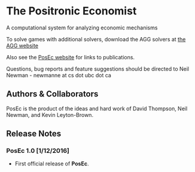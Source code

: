 The Positronic Economist
====================

A computational system for analyzing economic mechanisms

To solve games with additional solvers, download the AGG solvers at [the AGG website](http://agg.cs.ubc.ca/)

Also see the [PosEc website](https://www.cs.ubc.ca/research/posec/) for links to publications.

Questions, bug reports and feature suggestions should be directed to Neil Newman - newmanne at cs dot ubc dot ca

## Authors & Collaborators
PosEc is the product of the ideas and hard work of David Thompson, Neil Newman, and Kevin Leyton-Brown.

## Release Notes

### PosEc 1.0 [1/12/2016]

* First official release of **PosEc**.